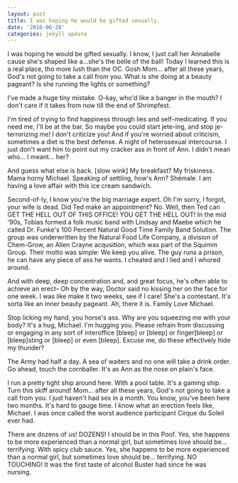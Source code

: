 ```yaml
---
layout: post
title: I was hoping he would be gifted sexually.
date: '2016-06-28'
categories: jekyll update
---
```


I was hoping he would be gifted sexually. I know, I just call her Annabelle cause she's shaped like a…she's the belle of the ball! Today I learned this is a real place, tho more lush than the OC. Gosh Mom… after all these years, God's not going to take a call from you. What is she doing at a beauty pageant? Is she running the lights or something? 

I've made a huge tiny mistake. O-kay, who'd like a banger in the mouth? I don't care if it takes from now till the end of Shrimpfest. 

I'm tired of trying to find happiness through lies and self-medicating. If you need me, I'll be at the bar. So maybe you could start jete-ing, and stop je-terrorizing me! I don't criticize you! And if you're worried about criticism, sometimes a diet is the best defense. A night of heterosexual intercourse. I just don't want him to point out my cracker ass in front of Ann. I didn't mean who… I meant… her? 

And guess what else is back. [slow wink] My breakfast? My friskiness. Mama horny Michael. Speaking of settling, how's Ann? Shémale. I am having a love affair with this ice cream sandwich. 

Second-of-ly, I know you're the big marriage expert. Oh I'm sorry, I forgot, your wife is dead. Did Ted make an appointment? No. Well, then Ted can GET THE HELL OUT OF THIS OFFICE! YOU GET THE HELL OUT! In the mid '90s, Tobias formed a folk music band with Lindsay and Maebe which he called Dr. Funke's 100 Percent Natural Good Time Family Band Solution. The group was underwritten by the Natural Food Life Company, a division of Chem-Grow, an Allen Crayne acqusition, which was part of the Squimm Group. Their motto was simple: We keep you alive. The guy runs a prison, he can have any piece of ass he wants. I cheated and I lied and I whored around. 

And with deep, deep concentration and, and great focus, he's often able to achieve an erect– Oh by the way, Doctor said no kissing her on the face for one week. I was like make it two weeks, see if I care! She's a contestant. It's sorta like an inner beauty pageant. Ah, there it is. Family Love Michael. 

Stop licking my hand, you horse's ass. Why are you squeezing me with your body? It's a hug, Michael. I'm hugging you. Please refrain from discussing or engaging in any sort of interoffice [bleep] or [bleep] or finger[bleep] or [bleep]sting or [bleep] or even [bleep]. Excuse me, do these effectively hide my thunder? 

The Army had half a day. A sea of waiters and no one will take a drink order. Go ahead, touch the cornballer. It's as Ann as the nose on plain's face. 

I run a pretty tight ship around here. With a pool table. It's a gaming ship. Turn this skiff around! Mom… after all these years, God's not going to take a call from you. I just haven't had sex in a month. You know, you've been here two months. It's hard to gauge time. I know what an erection feels like, Michael. I was once called the worst audience participant Cirque du Soleil ever had. 

There are dozens of us! DOZENS! I should be in this Poof. Yes, she happens to be more experienced than a normal girl, but sometimes love should be… terrifying. With spicy club sauce. Yes, she happens to be more experienced than a normal girl, but sometimes love should be… terrifying. NO TOUCHING! It was the first taste of alcohol Buster had since he was nursing. 

